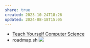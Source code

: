 ```yaml
---
share: true
created: 2023-10-24T18:26
updated: 2024-08-18T15:05
---
```

- [Teach Yourself Computer Science](https://teachyourselfcs.com/)
- roadmap.sh
![](https://youtu.be/i4MneyaJPG4)
